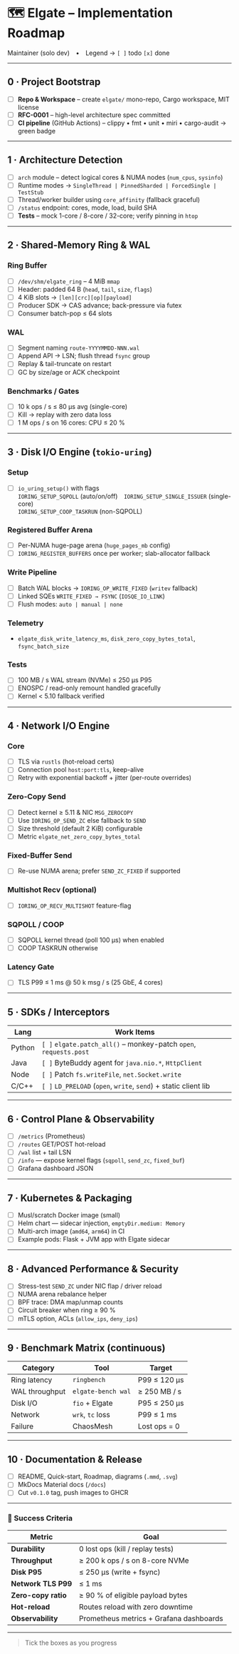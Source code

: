 # 🗺️ Elgate – Implementation Roadmap
Maintainer (solo dev) • Legend → `[ ]` todo  `[x]` done  

---

## 0 · Project Bootstrap
- [ ] **Repo & Workspace** – create `elgate/` mono-repo, Cargo workspace, MIT license  
- [ ] **RFC-0001** – high-level architecture spec committed  
- [ ] **CI pipeline** (GitHub Actions) – clippy • fmt • unit • miri • cargo-audit → green badge

---

## 1 · Architecture Detection
- [ ] `arch` module – detect logical cores & NUMA nodes (`num_cpus`, `sysinfo`)  
- [ ] Runtime modes → `SingleThread | PinnedSharded | ForcedSingle | TestStub`  
- [ ] Thread/worker builder using `core_affinity` (fallback graceful)  
- [ ] `/status` endpoint: cores, mode, load, build SHA  
- [ ] **Tests** – mock 1-core / 8-core / 32-core; verify pinning in `htop`

---

## 2 · Shared-Memory Ring & WAL
### Ring Buffer
- [ ] `/dev/shm/elgate_ring` – 4 MiB `mmap`  
- [ ] Header: padded 64 B (`head`, `tail`, `size`, `flags`)  
- [ ] 4 KiB slots → `[len][crc][op][payload]`  
- [ ] Producer SDK → CAS advance; back-pressure via futex  
- [ ] Consumer batch-pop ≤ 64 slots

### WAL
- [ ] Segment naming `route-YYYYMMDD-NNN.wal`  
- [ ] Append API → LSN; flush thread `fsync` group  
- [ ] Replay & tail-truncate on restart  
- [ ] GC by size/age or ACK checkpoint

### Benchmarks / Gates
- [ ] 10 k ops / s ≤ 80 µs avg (single-core)  
- [ ] Kill → replay with zero data loss  
- [ ] 1 M ops / s on 16 cores: CPU ≤ 20 %

---

## 3 · Disk I/O Engine (`tokio-uring`)
### Setup
- [ ] `io_uring_setup()` with flags  
  `IORING_SETUP_SQPOLL` (auto/on/off) `IORING_SETUP_SINGLE_ISSUER` (single-core)  
  `IORING_SETUP_COOP_TASKRUN` (non-SQPOLL)

### Registered Buffer Arena
- [ ] Per-NUMA huge-page arena (`huge_pages_mb` config)  
- [ ] `IORING_REGISTER_BUFFERS` once per worker; slab-allocator fallback

### Write Pipeline
- [ ] Batch WAL blocks → `IORING_OP_WRITE_FIXED` (`writev` fallback)  
- [ ] Linked SQEs `WRITE_FIXED → FSYNC` (`IOSQE_IO_LINK`)  
- [ ] Flush modes: `auto | manual | none`

### Telemetry
- `elgate_disk_write_latency_ms`, `disk_zero_copy_bytes_total`, `fsync_batch_size`

### Tests
- [ ] 100 MB / s WAL stream (NVMe) ≤ 250 µs P95  
- [ ] ENOSPC / read-only remount handled gracefully  
- [ ] Kernel < 5.10 fallback verified

---

## 4 · Network I/O Engine
### Core
- [ ] TLS via `rustls` (hot-reload certs)  
- [ ] Connection pool `host:port:tls`, keep-alive  
- [ ] Retry with exponential backoff + jitter (per-route overrides)

### Zero-Copy Send
- [ ] Detect kernel ≥ 5.11 & NIC `MSG_ZEROCOPY`  
- [ ] Use `IORING_OP_SEND_ZC` else fallback to `SEND`  
- [ ] Size threshold (default 2 KiB) configurable  
- [ ] Metric `elgate_net_zero_copy_bytes_total`

### Fixed-Buffer Send
- [ ] Re-use NUMA arena; prefer `SEND_ZC_FIXED` if supported

### Multishot Recv (optional)
- [ ] `IORING_OP_RECV_MULTISHOT` feature-flag

### SQPOLL / COOP
- [ ] SQPOLL kernel thread (poll 100 µs) when enabled  
- [ ] COOP TASKRUN otherwise

### Latency Gate
- [ ] TLS P99 ≤ 1 ms @ 50 k msg / s (25 GbE, 4 cores)

---

## 5 · SDKs / Interceptors
| Lang   | Work Items |
|--------|------------|
| Python | `[ ]` `elgate.patch_all()` – monkey-patch `open`, `requests.post` |
| Java   | `[ ]` ByteBuddy agent for `java.nio.*`, `HttpClient` |
| Node   | `[ ]` Patch `fs.writeFile`, `net.Socket.write` |
| C/C++  | `[ ]` `LD_PRELOAD` (`open`, `write`, `send`) + static client lib |

---

## 6 · Control Plane & Observability
- [ ] `/metrics` (Prometheus)  
- [ ] `/routes` GET/POST hot-reload  
- [ ] `/wal` list + tail LSN  
- [ ] `/info` — expose kernel flags (`sqpoll`, `send_zc`, `fixed_buf`)  
- [ ] Grafana dashboard JSON

---

## 7 · Kubernetes & Packaging
- [ ] Musl/scratch Docker image (small)  
- [ ] Helm chart — sidecar injection, `emptyDir.medium: Memory`  
- [ ] Multi-arch image (`amd64`, `arm64`) in CI  
- [ ] Example pods: Flask + JVM app with Elgate sidecar

---

## 8 · Advanced Performance & Security
- [ ] Stress-test `SEND_ZC` under NIC flap / driver reload  
- [ ] NUMA arena rebalance helper  
- [ ] BPF trace: DMA map/unmap counts  
- [ ] Circuit breaker when ring ≥ 90 %  
- [ ] mTLS option, ACLs (`allow_ips`, `deny_ips`)

---

## 9 · Benchmark Matrix (continuous)
| Category | Tool | Target |
|----------|------|--------|
| Ring latency | `ringbench` | P99 ≤ 120 µs |
| WAL throughput | `elgate-bench wal` | ≥ 250 MB / s |
| Disk I/O | `fio` + Elgate | P95 ≤ 250 µs |
| Network | `wrk`, `tc` loss | P99 ≤ 1 ms |
| Failure | ChaosMesh | Lost ops = 0 |

---

## 10 · Documentation & Release
- [ ] README, Quick-start, Roadmap, diagrams (`.mmd`, `.svg`)  
- [ ] MkDocs Material docs (`/docs`)  
- [ ] Cut `v0.1.0` tag, push images to GHCR

---

### 🚦 Success Criteria
| Metric | Goal |
|--------|------|
| **Durability** | 0 lost ops (kill / replay tests) |
| **Throughput** | ≥ 200 k ops / s on 8-core NVMe |
| **Disk P95** | ≤ 250 µs (write + fsync) |
| **Network TLS P99** | ≤ 1 ms |
| **Zero-copy ratio** | ≥ 90 % of eligible payload bytes |
| **Hot-reload** | Routes reload with zero downtime |
| **Observability** | Prometheus metrics + Grafana dashboards |

---

> Tick the boxes as you progress
